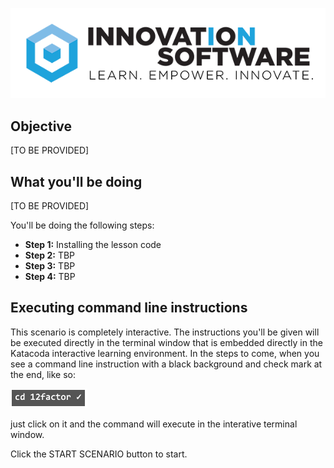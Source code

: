![logo](12factor-001/assets/logo-sm.png)

## Objective

[TO BE PROVIDED]

## What you'll be doing 

[TO BE PROVIDED]

You'll be doing the following steps:

* **Step 1:** Installing the lesson code
* **Step 2:** TBP
* **Step 3:** TBP
* **Step 4:** TBP

## Executing command line instructions 

This scenario is completely interactive. The instructions you'll be given will be executed directly in the terminal window that is embedded directly in the Katacoda interactive learning environment. In the steps to come, when you see a command line instruction with a black background and check mark at the end, like so:

![Katacoda command line](12factor-010/assets/command-01.png)

just click on it and the command will execute in the interative terminal window.

Click the START SCENARIO button to start.